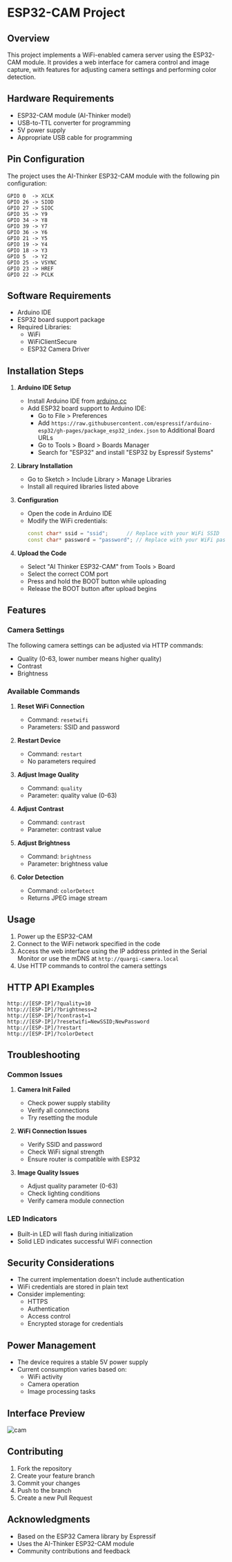 # ESP32-CAM Project

## Overview
This project implements a WiFi-enabled camera server using the ESP32-CAM module. It provides a web interface for camera control and image capture, with features for adjusting camera settings and performing color detection.

## Hardware Requirements
- ESP32-CAM module (AI-Thinker model)
- USB-to-TTL converter for programming
- 5V power supply
- Appropriate USB cable for programming

## Pin Configuration
The project uses the AI-Thinker ESP32-CAM module with the following pin configuration:
```
GPIO 0  -> XCLK
GPIO 26 -> SIOD
GPIO 27 -> SIOC
GPIO 35 -> Y9
GPIO 34 -> Y8
GPIO 39 -> Y7
GPIO 36 -> Y6
GPIO 21 -> Y5
GPIO 19 -> Y4
GPIO 18 -> Y3
GPIO 5  -> Y2
GPIO 25 -> VSYNC
GPIO 23 -> HREF
GPIO 22 -> PCLK
```

## Software Requirements
- Arduino IDE
- ESP32 board support package
- Required Libraries:
  - WiFi
  - WiFiClientSecure
  - ESP32 Camera Driver

## Installation Steps

1. **Arduino IDE Setup**
   - Install Arduino IDE from [arduino.cc](https://www.arduino.cc/en/software)
   - Add ESP32 board support to Arduino IDE:
     - Go to File > Preferences
     - Add `https://raw.githubusercontent.com/espressif/arduino-esp32/gh-pages/package_esp32_index.json` to Additional Board URLs
     - Go to Tools > Board > Boards Manager
     - Search for "ESP32" and install "ESP32 by Espressif Systems"

2. **Library Installation**
   - Go to Sketch > Include Library > Manage Libraries
   - Install all required libraries listed above

3. **Configuration**
   - Open the code in Arduino IDE
   - Modify the WiFi credentials:
     ```cpp
     const char* ssid = "ssid";      // Replace with your WiFi SSID
     const char* password = "password"; // Replace with your WiFi password
     ```

4. **Upload the Code**
   - Select "AI Thinker ESP32-CAM" from Tools > Board
   - Select the correct COM port
   - Press and hold the BOOT button while uploading
   - Release the BOOT button after upload begins

## Features

### Camera Settings
The following camera settings can be adjusted via HTTP commands:
- Quality (0-63, lower number means higher quality)
- Contrast
- Brightness

### Available Commands
1. **Reset WiFi Connection**
   - Command: `resetwifi`
   - Parameters: SSID and password

2. **Restart Device**
   - Command: `restart`
   - No parameters required

3. **Adjust Image Quality**
   - Command: `quality`
   - Parameter: quality value (0-63)

4. **Adjust Contrast**
   - Command: `contrast`
   - Parameter: contrast value

5. **Adjust Brightness**
   - Command: `brightness`
   - Parameter: brightness value

6. **Color Detection**
   - Command: `colorDetect`
   - Returns JPEG image stream

## Usage
1. Power up the ESP32-CAM
2. Connect to the WiFi network specified in the code
3. Access the web interface using the IP address printed in the Serial Monitor or use the mDNS at `http://quargi-camera.local`
4. Use HTTP commands to control the camera settings

## HTTP API Examples
```
http://[ESP-IP]/?quality=10
http://[ESP-IP]/?brightness=2
http://[ESP-IP]/?contrast=1
http://[ESP-IP]/?resetwifi=NewSSID;NewPassword
http://[ESP-IP]/?restart
http://[ESP-IP]/?colorDetect
```

## Troubleshooting

### Common Issues
1. **Camera Init Failed**
   - Check power supply stability
   - Verify all connections
   - Try resetting the module

2. **WiFi Connection Issues**
   - Verify SSID and password
   - Check WiFi signal strength
   - Ensure router is compatible with ESP32

3. **Image Quality Issues**
   - Adjust quality parameter (0-63)
   - Check lighting conditions
   - Verify camera module connection

### LED Indicators
- Built-in LED will flash during initialization
- Solid LED indicates successful WiFi connection

## Security Considerations
- The current implementation doesn't include authentication
- WiFi credentials are stored in plain text
- Consider implementing:
  - HTTPS
  - Authentication
  - Access control
  - Encrypted storage for credentials

## Power Management
- The device requires a stable 5V power supply
- Current consumption varies based on:
  - WiFi activity
  - Camera operation
  - Image processing tasks

## Interface Preview

![cam](01.png)

## Contributing
1. Fork the repository
2. Create your feature branch
3. Commit your changes
4. Push to the branch
5. Create a new Pull Request

## Acknowledgments
- Based on the ESP32 Camera library by Espressif
- Uses the AI-Thinker ESP32-CAM module
- Community contributions and feedback
